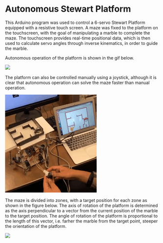 Autonomous Stewart Platform
=============================

This Arduino program was used to control a 6-servo Stewart Platform equipped with a resistive touch screen. A maze was fixed to the platform on the touchscreen, with the goal of manipulating a marble to complete the maze. The touchscreen provides real-time positional data, which is then used to calculate servo angles through inverse kinematics, in order to guide the marble. 

Autonomous operation of the platform is shown in the gif below.

![](auto.gif)

The platform can also be controlled manually using a joystick, although it is clear that autonomous operation can solve the maze faster than manual operation.

![](manualmode.gif)

The maze is divided into zones, with a target position for each zone as shown in the figure below. The axis of rotation of the platform is determined as the axis perpendicular to a vector from the current position of the marble to the target position. The angle of rotation of the platform is proportional to the length of this vector, i.e. farher the marble from the target point, steeper the orientation of the platform.

<img src="zones.jpeg" width=300>
